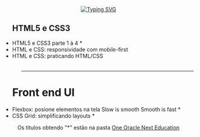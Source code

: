 <div align="center">

[![Typing SVG](https://readme-typing-svg.herokuapp.com?font=poppins&size=30&pause=1000&color=2427F7&width=500&lines=Cursos+feitos)](https://git.io/typing-svg)

</div>

<div>
  <ul>
    <h2>HTML5 e CSS3</h2>
      <li>HTML5 e CSS3 parte 1 à 4 *</a></li>
      <li>HTML e CSS: responsividade com mobile-first</li>
      <li>HTML e CSS: praticando HTML/CSS</li>
  <br>
  <ul/>
  <hr>
</div>
<div>
<ul>
<h1>Front end UI</h1>
<li>Flexbox: posione elementos na tela Slow is smooth Smooth is fast *</li>
<li>CSS Grid: simplificando layouts *</li>
  </ul>
  </div>
  
  <p align="center">Os titulos obtendo "*" estão na pasta <a href="https://github.com/MichellyNonatto/CursoAlura/tree/main/One%20Oracle%20Next%20Edition">One Oracle Next Education</a></p>
